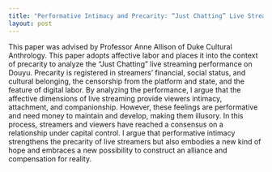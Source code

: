 ```yaml
---
title: "Performative Intimacy and Precarity: “Just Chatting” Live Streaming in China"
layout: post
---
```


This paper was advised by Professor Anne Allison of Duke Cultural Anthrology. This paper adopts affective labor and places it into the
context of precarity to analyze the “Just Chatting” live streaming performance on Douyu. Precarity is registered in streamers’ financial,
social status, and cultural belonging, the censorship from the platform and state, and the feature of digital labor. By
analyzing the performance, I argue that the affective dimensions of live streaming provide viewers
intimacy, attachment, and companionship. However, these feelings are performative and need money to
maintain and develop, making them illusory. In this process, streamers and viewers have reached a
consensus on a relationship under capital control. I argue that performative intimacy strengthens the
precarity of live streamers but also embodies a new kind of hope and embraces a new possibility to
construct an alliance and compensation for reality.
